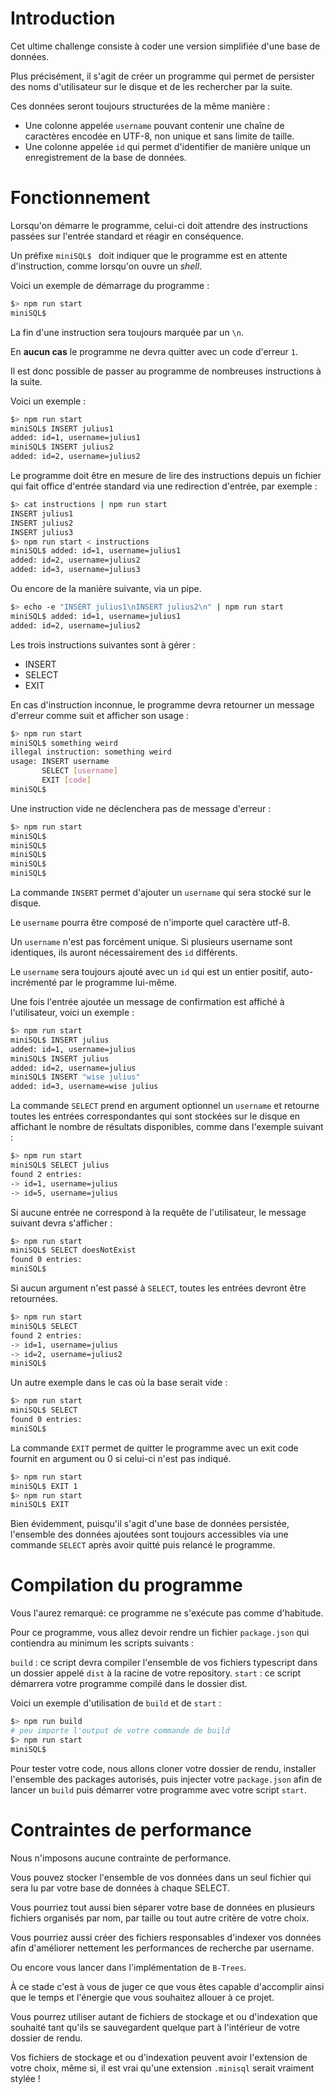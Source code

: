 # Introduction

Cet ultime challenge consiste à coder une version simplifiée d'une base de données.

Plus précisément, il s'agit de créer un programme qui permet de persister des noms d'utilisateur sur le disque et de les rechercher par la suite.

Ces données seront toujours structurées de la même manière :

- Une colonne appelée `username` pouvant contenir une chaîne de caractères encodée en UTF-8, non unique et sans limite de taille.
- Une colonne appelée `id` qui permet d'identifier de manière unique un enregistrement de la base de données.

# Fonctionnement

Lorsqu'on démarre le programme, celui-ci doit attendre des instructions passées sur l'entrée standard et réagir en conséquence.

Un préfixe `miniSQL$ ` doit indiquer que le programme est en attente d'instruction, comme lorsqu'on ouvre un *shell*.

Voici un exemple de démarrage du programme :

```bash
$> npm run start
miniSQL$
```

La fin d'une instruction sera toujours marquée par un `\n`.

En **aucun cas** le programme ne devra quitter avec un code d'erreur `1`.

Il est donc possible de passer au programme de nombreuses instructions à la suite.

Voici un exemple :

```bash
$> npm run start
miniSQL$ INSERT julius1
added: id=1, username=julius1
miniSQL$ INSERT julius2
added: id=2, username=julius2
```

Le programme doit être en mesure de lire des instructions depuis un fichier qui fait office d'entrée standard via une redirection d'entrée, par exemple :

```bash
$> cat instructions | npm run start
INSERT julius1
INSERT julius2
INSERT julius3
$> npm run start < instructions
miniSQL$ added: id=1, username=julius1
added: id=2, username=julius2
added: id=3, username=julius3
```

Ou encore de la manière suivante, via un pipe.

```bash
$> echo -e "INSERT julius1\nINSERT julius2\n" | npm run start
miniSQL$ added: id=1, username=julius1
added: id=2, username=julius2
```

Les trois instructions suivantes sont à gérer :

- INSERT
- SELECT
- EXIT

En cas d'instruction inconnue, le programme devra retourner un message d'erreur comme suit et afficher son usage :

```bash
$> npm run start
miniSQL$ something weird
illegal instruction: something weird
usage: INSERT username
       SELECT [username]
       EXIT [code]
miniSQL$
```

Une instruction vide ne déclenchera pas de message d'erreur :

```bash
$> npm run start
miniSQL$
miniSQL$
miniSQL$
miniSQL$
miniSQL$
```

La commande `INSERT` permet d'ajouter un `username` qui sera stocké sur le disque.

Le `username` pourra être composé de n'importe quel caractère utf-8.

Un `username` n'est pas forcément unique. Si plusieurs username sont identiques, ils auront nécessairement des `id` différents.

Le `username` sera toujours ajouté avec un `id` qui est un entier positif, auto-incrémenté par le programme lui-même.

Une fois l'entrée ajoutée un message de confirmation est affiché à l'utilisateur, voici un exemple :

```bash
$> npm run start
miniSQL$ INSERT julius
added: id=1, username=julius
miniSQL$ INSERT julius
added: id=2, username=julius
miniSQL$ INSERT "wise julius"
added: id=3, username=wise julius
```

La commande `SELECT` prend en argument optionnel un `username` et retourne toutes les entrées correspondantes qui sont stockées sur le disque en affichant le nombre de résultats disponibles, comme dans l'exemple suivant :

```bash
$> npm run start
miniSQL$ SELECT julius
found 2 entries:
-> id=1, username=julius
-> id=5, username=julius
```

Si aucune entrée ne correspond à la requête de l'utilisateur, le message suivant devra s'afficher :

```bash
$> npm run start
miniSQL$ SELECT doesNotExist
found 0 entries:
miniSQL$
```

Si aucun argument n'est passé à `SELECT`, toutes les entrées devront être retournées.

```bash
$> npm run start
miniSQL$ SELECT
found 2 entries:
-> id=1, username=julius
-> id=2, username=julius2
miniSQL$
```

Un autre exemple dans le cas où la base serait vide :

```bash
$> npm run start
miniSQL$ SELECT
found 0 entries:
miniSQL$
```

La commande `EXIT` permet de quitter le programme avec un exit code fournit en argument ou 0 si celui-ci n'est pas indiqué.

```bash
$> npm run start
miniSQL$ EXIT 1
$> npm run start
miniSQL$ EXIT
```

Bien évidemment, puisqu'il s'agit d'une base de données persistée, l'ensemble des données ajoutées sont toujours accessibles via une commande `SELECT` après avoir quitté puis relancé le programme.

# Compilation du programme

Vous l'aurez remarqué: ce programme ne s'exécute pas comme d'habitude.

Pour ce programme, vous allez devoir rendre un fichier `package.json` qui contiendra au minimum les scripts suivants :

`build` : ce script devra compiler l'ensemble de vos fichiers typescript dans un dossier appelé `dist` à la racine de votre repository.
`start` : ce script démarrera votre programme compilé dans le dossier dist.

Voici un exemple d'utilisation de `build` et de `start` :

```bash
$> npm run build
# peu importe l'output de votre commande de build
$> npm run start
miniSQL$
```

Pour tester votre code, nous allons cloner votre dossier de rendu, installer l'ensemble des packages autorisés, puis injecter votre `package.json` afin de lancer un `build` puis démarrer votre programme avec votre script `start`.

# Contraintes de performance

Nous n'imposons aucune contrainte de performance.

Vous pouvez stocker l'ensemble de vos données dans un seul fichier qui sera lu par votre base de données à chaque SELECT.

Vous pourriez tout aussi bien séparer votre base de données en plusieurs fichiers organisés par nom, par taille ou tout autre critère de votre choix.

Vous pourriez aussi créer des fichiers responsables d'indexer vos données afin d'améliorer nettement les performances de recherche par username.

Ou encore vous lancer dans l'implémentation de `B-Trees`.

À ce stade c'est à vous de juger ce que vous êtes capable d'accomplir ainsi que le temps et l'énergie que vous souhaitez allouer à ce projet.

Vous pourrez utiliser autant de fichiers de stockage et ou d'indexation que souhaité tant qu'ils se sauvegardent quelque part à l'intérieur de votre dossier de rendu.

Vos fichiers de stockage et ou d'indexation peuvent avoir l'extension de votre choix, même si, il est vrai qu'une extension `.minisql` serait vraiment stylée !
